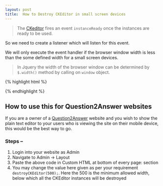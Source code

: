 ```yaml
---
layout: post
title:  How to Destroy CKEditor in small screen devices
---
```


> The [CKeditor](http://ckeditor.com/ "CKeditor website") fires an event `instanceReady` once the instances are ready to be used. 

So we need to create a listener which will listen for this event. 

We will only execute the event handler if the browser window width is less than the some defined width for a small screen devices. 

> In Jquery the width of the browser window can be determined by `$.width()` method by calling on `window` object.

{% highlight html %}
<script type="text/javascript">
$(document).ready(function() {
    function destroyCKEditor(minWidth) {
        if (typeof CKEDITOR != 'undefined' 
            && $( window ).width() < minWidth) {
            CKEDITOR.on("instanceReady", function(event)
            {
               $.each(CKEDITOR.instances, function(index, instance) {
                    instance.destroy();
               });
            });
        };
    }
    //usage 
    //destroy ck editor in devices less than 768px wide 
    destroyCKEditor(768);
});
</script>
{% endhighlight %}

## How to use this for Question2Answer websites

If you are a owner of a [Question2Answer](http://www.question2answer.org) website and you wish to show the plain text editor to your users who is viewing the site on their mobile device, this would be the best way to go.

### Steps –

1. Login into your website as Admin
2. Navigate to Admin -> Layout
3. Paste the above code in Custom HTML at bottom of every page: section
4. You may change the value here given as per your requirement `destroyCKEditor(500);`. Here the 500 is the minimum allowed width, below which all the CKEditor instances will be destroyed
